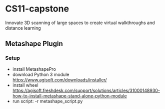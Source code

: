 # CS11-capstone
Innovate 3D scanning of large spaces to create virtual walkthroughs and distance learning


## Metashape Plugin

### Setup
* install MetashapePro
* download Python 3 module https://www.agisoft.com/downloads/installer/
* install wheel https://agisoft.freshdesk.com/support/solutions/articles/31000148930-how-to-install-metashape-stand-alone-python-module
* run script: <path to MetashapePro> -r metashape_script.py <project name> <point cloud file path> <custom face count>
